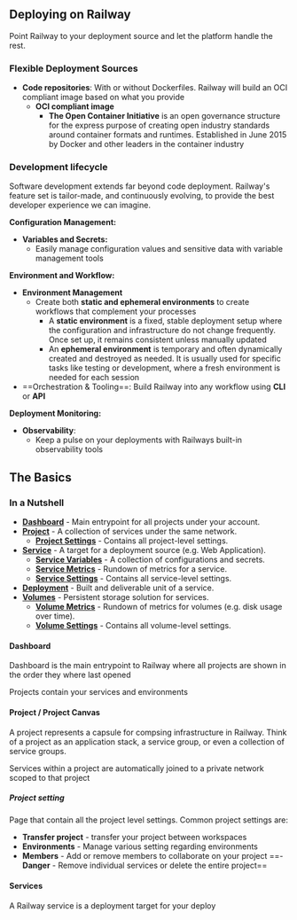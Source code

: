 
## Deploying on Railway

Point Railway to your deployment source and let the platform handle the rest.

### Flexible Deployment Sources
- **Code repositories**: With or without Dockerfiles. Railway will build an OCI compliant image based on what you provide
	- **OCI compliant image**
		- **The Open Container Initiative** is an open governance structure for the express purpose of creating open industry standards around container formats and runtimes. Established in June 2015 by Docker and other leaders in the container industry


### Development lifecycle

Software development extends far beyond code deployment. Railway's feature set is tailor-made, and continuously evolving, to provide the best developer experience we can imagine.

**Configuration Management:**
- **Variables and Secrets:**
	- Easily manage configuration values and sensitive data with variable management tools

**Environment and Workflow:**
- **Environment Management**
	- Create both **static and ephemeral environments** to create workflows that complement your processes
		- A **static environment** is a fixed, stable deployment setup where the configuration and infrastructure do not change frequently. Once set up, it remains consistent unless manually updated
		- An **ephemeral environment** is temporary and often dynamically created and destroyed as needed. It is usually used for specific tasks like testing or development, where a fresh environment is needed for each session
- ==Orchestration & Tooling==: Build Railway into any workflow using **CLI** or **API**

**Deployment Monitoring:**
- **Observability**:
	- Keep a pulse on your deployments with Railways built-in observability tools

## The Basics

### In a Nutshell

- **[Dashboard](https://docs.railway.app/overview/the-basics#dashboard--projects)** - Main entrypoint for all projects under your account.
- **[Project](https://docs.railway.app/overview/the-basics#project--project-canvas)** - A collection of services under the same network.
    - **[Project Settings](https://docs.railway.app/overview/the-basics#project-settings)** - Contains all project-level settings.
- **[Service](https://docs.railway.app/overview/the-basics#services)** - A target for a deployment source (e.g. Web Application).
    - **[Service Variables](https://docs.railway.app/overview/the-basics#service-variables)** - A collection of configurations and secrets.
    - **[Service Metrics](https://docs.railway.app/overview/the-basics#service-metrics)** - Rundown of metrics for a service.
    - **[Service Settings](https://docs.railway.app/overview/the-basics#service-settings)** - Contains all service-level settings.
- **[Deployment](https://docs.railway.app/overview/the-basics#deployments)** - Built and deliverable unit of a service.
- **[Volumes](https://docs.railway.app/overview/the-basics#volumes)** - Persistent storage solution for services.
    - **[Volume Metrics](https://docs.railway.app/overview/the-basics#volume-metrics)** - Rundown of metrics for volumes (e.g. disk usage over time).
    - **[Volume Settings](https://docs.railway.app/overview/the-basics#volume-settings)** - Contains all volume-level settings.

#### Dashboard
Dashboard is the main entrypoint to Railway where all projects are shown in the order they where last opened

Projects contain your services and environments

#### Project / Project Canvas

A project represents a capsule for compsing infrastructure in Railway. Think of a project as an application stack, a service group, or even a collection of service groups.

Services within a project are automatically joined to a private network scoped to that project
##### Project setting
Page that contain all the project level settings.
Common project settings are:
- **Transfer project** - transfer your project between workspaces
- **Environments** - Manage various setting regarding environments
- **Members** - Add or remove members to collaborate on your project
==- **Danger** - Remove individual services or delete the entire project==

#### Services

A Railway service is a deployment target for your deploy